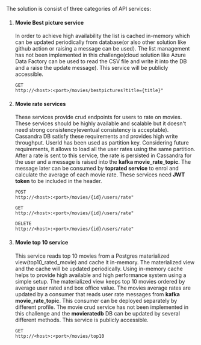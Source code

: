 
The solution is consist of three categories of API services:

1. #### Movie Best picture service 

    In order to achieve high availability the list is cached in-memory which can be updated periodically from database(or also other solution like github action or raising a message can be used). The list management has not been implemented in this challenge(cloud solution like Azure Data Factory can be used to read the CSV file and write it into the DB and a raise the update message). This service will be publicly accessible.  
    ```
    GET
    http://<host>:<port>/movies/bestpictures?title={title}"
    ```
   
2. #### Movie rate services

   These services provide crud endpoints for users to rate on movies. These services should be highly available and scalable but it doesn't need strong consistency(eventual consistency is acceptable). Cassandra DB satisfy these requirements and provides high write throughput. UserId has been used as partition key. Considering future requirements, it allows to load all the user rates using the same partition. 
After a rate is sent to this service, the rate is persisted in Cassandra for the user and a message is raised into 
the **kafka movie_rate_topic**. The message later can be consumed by **toprated service** to enrol and calculate the average of each movie rate.
These services need **JWT token** to be included in the header. 

    ```
    POST
    http://<host>:<port>/movies/{id}/users/rate"
    ```
    ```
    GET
    http://<host>:<port>/movies/{id}/users/rate"
    ```
    ```
    DELETE
    http://<host>:<port>/movies/{id}/users/rate"
    ```

3. #### Movie top 10 service 
  
   This service reads top 10 movies from a Postgres materialized view(top10_rated_movie) and cache it in-memory.
   The materialized view and the cache will be updated periodically. Using in-memory cache helps to provide 
high available and high performance system using a simple setup. The materialized view keeps top 10 movies ordered by average user rated and box office value.
   The movies average rates are updated by a consumer that reads user rate messages from **kafka movie_rate_topic**.
   This consumer can be deployed separately by different profile.
   The movie crud service has not been implemented in this challenge and the **movieratedb** DB can be updated by several different methods.
   This service is publicly accessible. 

    ```
    GET
    http://<host>:<port>/movies/top10
    ```